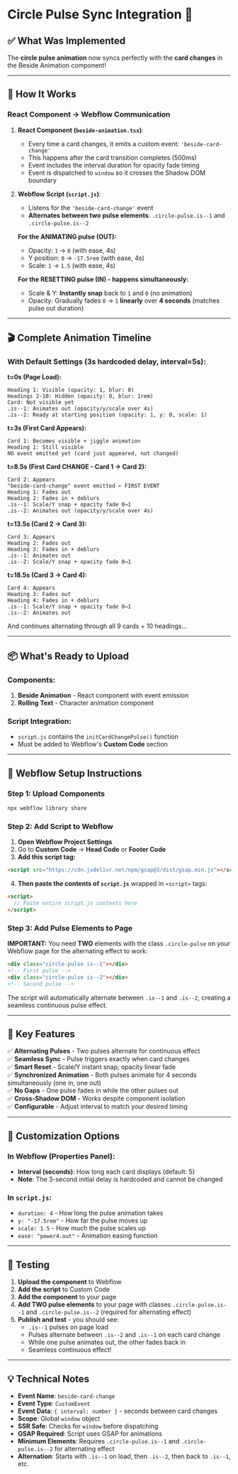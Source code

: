 # Circle Pulse Sync Integration 🎯

## ✅ What Was Implemented

The **circle pulse animation** now syncs perfectly with the **card changes** in the Beside Animation component!

---

## 🔧 How It Works

### **React Component → Webflow Communication**

1. **React Component (`beside-animation.tsx`)**:

   - Every time a card changes, it emits a custom event: `'beside-card-change'`
   - This happens after the card transition completes (500ms)
   - Event includes the interval duration for opacity fade timing
   - Event is dispatched to `window` so it crosses the Shadow DOM boundary

2. **Webflow Script (`script.js`)**:

   - Listens for the `'beside-card-change'` event
   - **Alternates between two pulse elements**: `.circle-pulse.is--1` and `.circle-pulse.is--2`

   **For the ANIMATING pulse (OUT):**

   - Opacity: `1` → `0` (with ease, 4s)
   - Y position: `0` → `-17.5rem` (with ease, 4s)
   - Scale: `1` → `1.5` (with ease, 4s)

   **For the RESETTING pulse (IN) - happens simultaneously:**

   - Scale & Y: **Instantly snap** back to `1` and `0` (no animation)
   - Opacity: Gradually fades `0` → `1` **linearly** over **4 seconds** (matches pulse out duration)

---

## 🎬 Complete Animation Timeline

### **With Default Settings (3s hardcoded delay, interval=5s):**

**t=0s (Page Load):**

```
Heading 1: Visible (opacity: 1, blur: 0)
Headings 2-10: Hidden (opacity: 0, blur: 1rem)
Card: Not visible yet
.is--1: Animates out (opacity/y/scale over 4s)
.is--2: Ready at starting position (opacity: 1, y: 0, scale: 1)
```

**t=3s (First Card Appears):**

```
Card 1: Becomes visible + jiggle animation
Heading 1: Still visible
NO event emitted yet (card just appeared, not changed)
```

**t=8.5s (First Card CHANGE - Card 1 → Card 2):**

```
Card 2: Appears
"beside-card-change" event emitted ← FIRST EVENT
Heading 1: Fades out
Heading 2: Fades in + deblurs
.is--1: Scale/Y snap + opacity fade 0→1
.is--2: Animates out (opacity/y/scale over 4s)
```

**t=13.5s (Card 2 → Card 3):**

```
Card 3: Appears
Heading 2: Fades out
Heading 3: Fades in + deblurs
.is--1: Animates out
.is--2: Scale/Y snap + opacity fade 0→1
```

**t=18.5s (Card 3 → Card 4):**

```
Card 4: Appears
Heading 3: Fades out
Heading 4: Fades in + deblurs
.is--1: Scale/Y snap + opacity fade 0→1
.is--2: Animates out
```

And continues alternating through all 9 cards + 10 headings...

---

## 📦 What's Ready to Upload

### **Components:**

1. **Beside Animation** - React component with event emission
2. **Rolling Text** - Character animation component

### **Script Integration:**

- `script.js` contains the `initCardChangePulse()` function
- Must be added to Webflow's **Custom Code** section

---

## 🚀 Webflow Setup Instructions

### **Step 1: Upload Components**

```bash
npx webflow library share
```

### **Step 2: Add Script to Webflow**

1. **Open Webflow Project Settings**
2. Go to **Custom Code** → **Head Code** or **Footer Code**
3. **Add this script tag:**

```html
<script src="https://cdn.jsdelivr.net/npm/gsap@3/dist/gsap.min.js"></script>
```

4. **Then paste the contents of `script.js`** wrapped in `<script>` tags:

```html
<script>
  // Paste entire script.js contents here
</script>
```

### **Step 3: Add Pulse Elements to Page**

**IMPORTANT:** You need **TWO** elements with the class `.circle-pulse` on your Webflow page for the alternating effect to work:

```html
<div class="circle-pulse is--1"></div>
<!-- First pulse -->
<div class="circle-pulse is--2"></div>
<!-- Second pulse -->
```

The script will automatically alternate between `.is--1` and `.is--2`, creating a seamless continuous pulse effect.

---

## 🎯 Key Features

✅ **Alternating Pulses** - Two pulses alternate for continuous effect  
✅ **Seamless Sync** - Pulse triggers exactly when card changes  
✅ **Smart Reset** - Scale/Y instant snap, opacity linear fade  
✅ **Synchronized Animation** - Both pulses animate for 4 seconds simultaneously (one in, one out)  
✅ **No Gaps** - One pulse fades in while the other pulses out  
✅ **Cross-Shadow DOM** - Works despite component isolation  
✅ **Configurable** - Adjust interval to match your desired timing

---

## 🔄 Customization Options

### **In Webflow (Properties Panel):**

- **Interval (seconds)**: How long each card displays (default: 5)
- **Note**: The 3-second initial delay is hardcoded and cannot be changed

### **In `script.js`:**

- `duration: 4` - How long the pulse animation takes
- `y: "-17.5rem"` - How far the pulse moves up
- `scale: 1.5` - How much the pulse scales up
- `ease: "power4.out"` - Animation easing function

---

## 🧪 Testing

1. **Upload the component** to Webflow
2. **Add the script** to Custom Code
3. **Add the component** to your page
4. **Add TWO pulse elements** to your page with classes `.circle-pulse.is--1` and `.circle-pulse.is--2` (required for alternating effect)
5. **Publish and test** - you should see:
   - `.is--1` pulses on page load
   - Pulses alternate between `.is--2` and `.is--1` on each card change
   - While one pulse animates out, the other fades back in
   - Seamless continuous effect!

---

## 💡 Technical Notes

- **Event Name**: `beside-card-change`
- **Event Type**: `CustomEvent`
- **Event Data**: `{ interval: number }` - seconds between card changes
- **Scope**: Global `window` object
- **SSR Safe**: Checks for `window` before dispatching
- **GSAP Required**: Script uses GSAP for animations
- **Minimum Elements**: Requires `.circle-pulse.is--1` and `.circle-pulse.is--2` for alternating effect
- **Alternation**: Starts with `.is--1` on load, then `.is--2`, then back to `.is--1`, etc.

